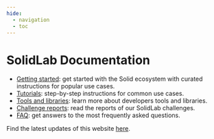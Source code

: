 ```yaml
---
hide:
  - navigation
  - toc
---
```


# SolidLab Documentation

- [Getting started](./getting-started.md):
get started with the Solid ecosystem with curated instructions for popular use cases.
- [Tutorials](./tutorials.md): step-by-step instructions for common use cases.
- [Tools and libraries](./tools-libraries.md): learn more about developers tools and libraries.
- [Challenge reports](./challenge-reports/index.md): read the reports of our SolidLab challenges.
- [FAQ](./faq.md): get answers to the most frequently asked questions.

Find the latest updates of this website [here](./latest-updates.md).
